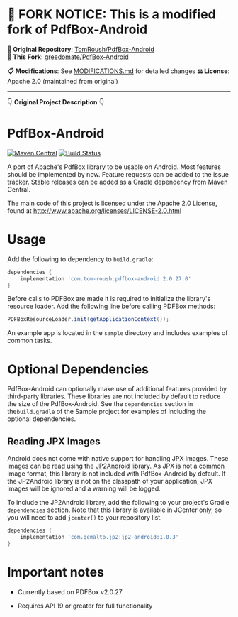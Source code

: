 📌 **FORK NOTICE**: This is a modified fork of PdfBox-Android
=======================

**🔗 Original Repository**: [TomRoush/PdfBox-Android](https://github.com/TomRoush/PdfBox-Android)  
**🔗 This Fork**: [greedomate/PdfBox-Android](https://github.com/greedomate/PdfBox-Android)

**📋 Modifications**: See [MODIFICATIONS.md](MODIFICATIONS.md) for detailed changes
**⚖️ License**: Apache 2.0 (maintained from original)

---
👇 **Original Project Description** 👇

PdfBox-Android
==============
[![Maven Central](https://maven-badges.herokuapp.com/maven-central/com.tom-roush/pdfbox-android/badge.svg?style=flat)](https://maven-badges.herokuapp.com/maven-central/com.tom-roush/pdfbox-android/)
[![Build Status](https://github.com/TomRoush/PdfBox-Android/actions/workflows/android-ci.yml/badge.svg?branch=master)](https://github.com/TomRoush/PdfBox-Android/actions)

A port of Apache's PdfBox library to be usable on Android. Most features should be implemented by now. Feature requests can be added to the issue tracker. Stable releases can be added as a Gradle dependency from Maven Central.

The main code of this project is licensed under the Apache 2.0 License, found at http://www.apache.org/licenses/LICENSE-2.0.html

Usage
==============

Add the following to dependency to `build.gradle`:

```gradle
dependencies {
    implementation 'com.tom-roush:pdfbox-android:2.0.27.0'
}
```

Before calls to PDFBox are made it is required to initialize the library's resource loader. Add the following line before calling PDFBox methods:

```java
PDFBoxResourceLoader.init(getApplicationContext());
```

An example app is located in the `sample` directory and includes examples of common tasks.

Optional Dependencies
==============

PdfBox-Android can optionally make use of additional features provided by third-party libraries. These libraries are not included by default to reduce the size of the PdfBox-Android. See the `dependencies` section in the`build.gradle` of the Sample project for examples of including the optional dependencies.

Reading JPX Images
-------------

Android does not come with native support for handling JPX images. These images can be read using the [JP2Android library](https://github.com/ThalesGroup/JP2ForAndroid). As JPX is not a common image format, this library is not included with PdfBox-Android by default. If the JP2Android library is not on the classpath of your application, JPX images will be ignored and a warning will be logged.

To include the JP2Android library, add the following to your project's Gradle `dependencies` section. Note that this library is available in JCenter only, so you will need to add `jcenter()` to your repository list.
```gradle
dependencies {
    implementation 'com.gemalto.jp2:jp2-android:1.0.3'
}
```

Important notes
==============

* Currently based on PDFBox v2.0.27

* Requires API 19 or greater for full functionality
